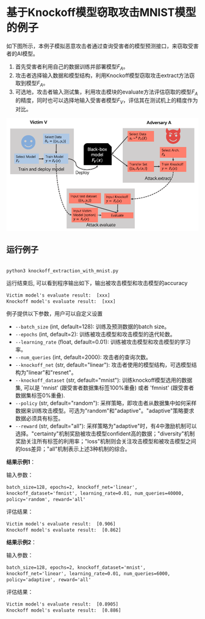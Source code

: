 # 基于Knockoff模型窃取攻击MNIST模型的例子

如下图所示，本例子模拟恶意攻击者通过查询受害者的模型预测接口，来窃取受害者的AI模型。

1. 首先受害者利用自己的数据训练并部署模型$F_A$。
2. 攻击者选择输入数据和模型结构，利用Knockoff模型窃取攻击extract方法窃取到模型$F_A$。
3. 可选地，攻击者输入测试集，利用攻击模块的evaluate方法评估窃取的模型$F_A$的精度，同时也可以选择地输入受害者模型$F_V$，评估其在测试机上的精度作为对比。


<p align="center">
  <img src="../../../docs/images/knockoff_example.png?raw=true" width="700" title="Knockoff Modle extraction Attack Framework"/>
</p>

## 运行例子

```shell

python3 knockoff_extraction_with_mnist.py

```

运行结束后, 可以看到程序输出如下，输出被攻击模型和攻击模型的accuracy

```
Victim model's evaluate result:  [xxx]
Knockoff model's evaluate result:  [xxx]
```
例子提供以下参数，用户可以自定义设置

- `--batch_size` (int, default=128): 训练及预测数据的batch size。
- `--epochs` (int, default=2): 训练被攻击模型和攻击模型的迭代轮数。
- `--learning_rate` (float, default=0.01): 训练被攻击模型和攻击模型的学习率。
- `--num_queries` (int, default=2000): 攻击者的查询次数。
- `--knockoff_net` (str, default="linear"): 攻击者使用的模型结构，可选模型结构为"linear"和"resnet"。
- `--knockoff_dataset` (str, default="mnist"): 训练knockoff模型选用的数据集, 可以是 'mnist' (跟受害者数据集标签100%重叠) 或者 'fmnist' (跟受害者数据集标签0%重叠).
- `--policy` (str, default="random"): 采样策略，即攻击者从数据集中如何采样数据来训练攻击模型。可选为"random"和"adaptive"。"adaptive"策略要求数据必须具有标签。
- `--reward` (str, default="all"): 采样策略为"adaptive"时，有4中激励机制可以选择。"certainty"机制奖励被攻击模型confident高的数据；"diversity"机制奖励关注所有标签的利用率；"loss"机制则会关注攻击模型和被攻击模型之间的loss差异；"all"机制表示上述3种机制的综合。

**结果示例1**：

输入参数：
```shell
batch_size=128, epochs=2, knockoff_net='linear', knockoff_dataset='fmnist', learning_rate=0.01, num_queries=40000, policy='random', reward='all'
```

评估结果：
```
Victim model's evaluate result:  [0.906]
Knockoff model's evaluate result:  [0.862]
```
**结果示例2**：

输入参数：
```shell
batch_size=128, epochs=2, knockoff_dataset='mnist', knockoff_net='linear', learning_rate=0.01, num_queries=6000, policy='adaptive', reward='all'
```

评估结果：
```
Victim model's evaluate result:  [0.8905]
Knockoff model's evaluate result:  [0.886]
```